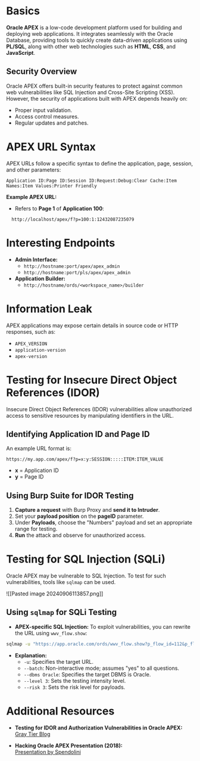 # Basics

**Oracle APEX** is a low-code development platform used for building and deploying web applications. It integrates seamlessly with the Oracle Database, providing tools to quickly create data-driven applications using **PL/SQL**, along with other web technologies such as **HTML**, **CSS**, and **JavaScript**.

## Security Overview
Oracle APEX offers built-in security features to protect against common web vulnerabilities like SQL Injection and Cross-Site Scripting (XSS). However, the security of applications built with APEX depends heavily on:
- Proper input validation.
- Access control measures.
- Regular updates and patches.

# APEX URL Syntax

APEX URLs follow a specific syntax to define the application, page, session, and other parameters:
```
Application ID:Page ID:Session ID:Request:Debug:Clear Cache:Item Names:Item Values:Printer Friendly
```

**Example APEX URL:**
- Refers to **Page 1** of **Application 100**:
```text
  http://localhost/apex/f?p=100:1:12432087235079
```

# Interesting Endpoints

- **Admin Interface:**
  - `http://hostname:port/apex/apex_admin`
  - `http://hostname:port/pls/apex/apex_admin`
- **Application Builder:**
  - `http://hostname/ords/<workspace_name>/builder`

# Information Leak

APEX applications may expose certain details in source code or HTTP responses, such as:
- `APEX_VERSION`
- `application-version`
- `apex-version`

# Testing for Insecure Direct Object References (IDOR)

Insecure Direct Object References (IDOR) vulnerabilities allow unauthorized access to sensitive resources by manipulating identifiers in the URL.

## Identifying Application ID and Page ID
An example URL format is:
```text
https://my.app.com/apex/f?p=x:y:SESSION:::::ITEM:ITEM_VALUE
```
- **x** = Application ID
- **y** = Page ID

## Using Burp Suite for IDOR Testing

1. **Capture a request** with Burp Proxy and **send it to Intruder**.
2. Set your **payload position** on the **pageID** parameter.
3. Under **Payloads**, choose the "Numbers" payload and set an appropriate range for testing.
4. **Run** the attack and observe for unauthorized access.

# Testing for SQL Injection (SQLi)

Oracle APEX may be vulnerable to SQL Injection. To test for such vulnerabilities, tools like `sqlmap` can be used.

![[Pasted image 20240906113857.png]]

## Using `sqlmap` for SQLi Testing

- **APEX-specific SQL Injection:**
  To exploit vulnerabilities, you can rewrite the URL using `wwv_flow.show`:

```bash
sqlmap -u "https://app.oracle.com/ords/wwv_flow.show?p_flow_id=112&p_flow_step_id=5&p_instance=14720048029141&p_arg_name=RP,45&p_arg_value=F_DISPLAY" --batch --dbms Oracle --level 3 --risk 3
```

- **Explanation:**
  - `-u`: Specifies the target URL.
  - `--batch`: Non-interactive mode; assumes "yes" to all questions.
  - `--dbms Oracle`: Specifies the target DBMS is Oracle.
  - `--level 3`: Sets the testing intensity level.
  - `--risk 3`: Sets the risk level for payloads.

# Additional Resources
- **Testing for IDOR and Authorization Vulnerabilities in Oracle APEX:**  
  [Gray Tier Blog](https://graytier.com/blog/f/testing-for-idor-and-authorization-vulnerabilities-in-oracle-apex)

- **Hacking Oracle APEX Presentation (2018):**  
  [Presentation by Spendolini](https://www.neooug.org/gloc/Presentations/2018/SpendoliniHacking%20Oracle%20APEX.pdf)